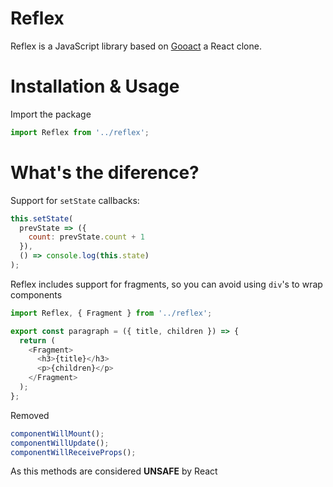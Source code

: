 # Reflex

Reflex is a JavaScript library based on [Gooact](https://github.com/sweetpalma/gooact) a React clone.

# Installation & Usage

Import the package

```js
import Reflex from '../reflex';
```

# What's the diference?

Support for `setState` callbacks:

```js
this.setState(
  prevState => ({
    count: prevState.count + 1
  }),
  () => console.log(this.state)
);
```

Reflex includes support for fragments, so you can avoid using `div`'s to wrap components

```js
import Reflex, { Fragment } from '../reflex';

export const paragraph = ({ title, children }) => {
  return (
    <Fragment>
      <h3>{title}</h3>
      <p>{children}</p>
    </Fragment>
  );
};
```

Removed

```js
componentWillMount();
componentWillUpdate();
componentWillReceiveProps();
```

As this methods are considered **UNSAFE** by React
